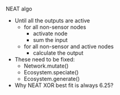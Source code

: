 NEAT algo

-   Until all the outputs are active
    -   for all non-sensor nodes
        -   activate node
        -   sum the input
    -   for all non-sensor and active nodes
        -   calculate the output
-   These need to be fixed:
    -   Network.mutate()
    -   Ecosystem.speciate()
    -   Ecosystem.generate()
-   Why NEAT XOR best fit is always 6.25?
